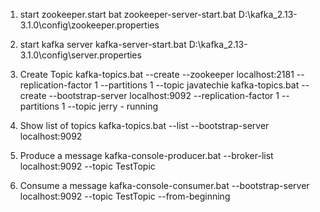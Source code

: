 1. start zookeeper.start bat 
	zookeeper-server-start.bat D:\kafka_2.13-3.1.0\config\zookeeper.properties

2. start kafka server
	kafka-server-start.bat D:\kafka_2.13-3.1.0\config\server.properties
	
3. Create Topic
	kafka-topics.bat --create --zookeeper localhost:2181 --replication-factor 1 --partitions 1 --topic javatechie
	kafka-topics.bat --create --bootstrap-server localhost:9092 --replication-factor 1 --partitions 1 --topic jerry - running
4. Show list of topics
	kafka-topics.bat --list --bootstrap-server localhost:9092
5. Produce a message
	kafka-console-producer.bat --broker-list localhost:9092 --topic TestTopic
6. Consume a message
	kafka-console-consumer.bat --bootstrap-server localhost:9092 --topic TestTopic --from-beginning
